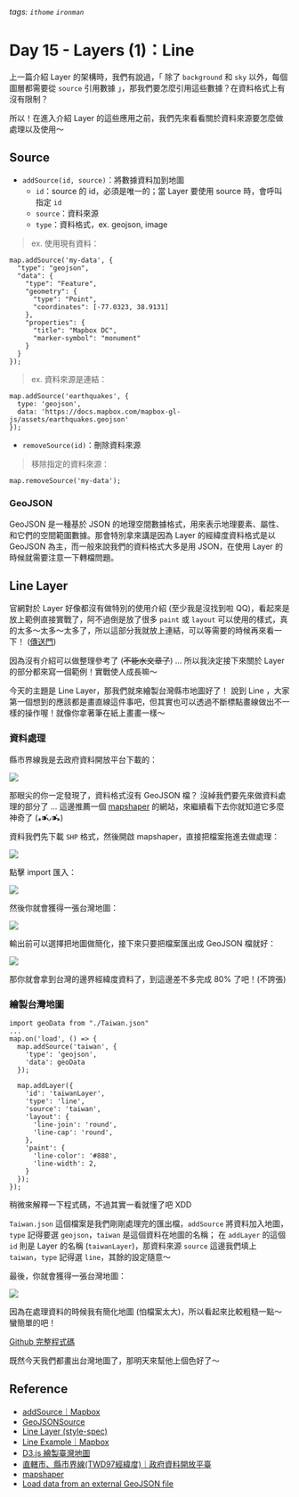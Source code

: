 ###### tags: `ithome` `ironman`
# Day 15 - Layers (1)：Line

上一篇介紹 Layer 的架構時，我們有說過，「 除了 `background` 和 `sky` 以外，每個圖層都需要從 `source` 引用數據 」，那我們要怎麼引用這些數據？在資料格式上有沒有限制？

所以！在進入介紹 Layer 的這些應用之前，我們先來看看關於資料來源要怎麼做處理以及使用～

## Source
- `addSource(id, source)`：將數據資料加到地圖
    - `id`：source 的 id，必須是唯一的；當 Layer 要使用 source 時，會呼叫指定 `id`
    - `source`：資料來源
    - `type`：資料格式，ex. geojson, image

> ex. 使用現有資料：
```jsx=
map.addSource('my-data', {
  "type": "geojson",
  "data": {
    "type": "Feature",
    "geometry": {
      "type": "Point",
      "coordinates": [-77.0323, 38.9131]
    },
    "properties": {
      "title": "Mapbox DC",
      "marker-symbol": "monument"
    }
  }
});
```

> ex. 資料來源是連結：

```jsx=
map.addSource('earthquakes', {
  type: 'geojson',
  data: 'https://docs.mapbox.com/mapbox-gl-js/assets/earthquakes.geojson'
});
```

- `removeSource(id)`：刪除資料來源

> 移除指定的資料來源：

```jsx=
map.removeSource('my-data');
```

### GeoJSON
GeoJSON 是一種基於 JSON 的地理空間數據格式，用來表示地理要素、屬性、和它們的空間範圍數據。那會特別拿來講是因為 Layer 的經緯度資料格式是以 GeoJSON 為主，而一般來說我們的資料格式大多是用 JSON，在使用 Layer 的時候就需要注意一下轉檔問題。


## Line Layer
官網對於 Layer 好像都沒有做特別的使用介紹 (至少我是沒找到啦 QQ)，看起來是放上範例直接實戰了，阿不過倒是放了很多 `paint` 或 `layout` 可以使用的樣式，真的太多～太多～太多了，所以這部分我就放上連結，可以等需要的時候再來看一下！ ([傳送門](https://docs.mapbox.com/mapbox-gl-js/style-spec/layers/#line))

因為沒有介紹可以做整理參考了 (~~不能水文章了~~) ...
所以我決定接下來關於 Layer 的部分都來寫一個範例！實戰使人成長嘛～

今天的主題是 Line Layer，那我們就來繪製台灣縣市地圖好了！
說到 Line ，大家第一個想到的應該都是畫直線這件事吧，但其實也可以透過不斷標點畫線做出不一樣的操作喔！就像你拿著筆在紙上畫畫一樣～

### 資料處理
縣市界線我是去政府資料開放平台下載的：

![](https://i.imgur.com/YnaNcYe.png)

那眼尖的你一定發現了，資料格式沒有 GeoJSON 檔？
沒綽我們要先來做資料處理的部分了 ...
這邊推薦一個 [mapshaper](https://mapshaper.org/) 的網站，來繼續看下去你就知道它多麼神奇了 (⁎⁍̴̛ᴗ⁍̴̛⁎)

資料我們先下載 `SHP` 格式，然後開啟 mapshaper，直接把檔案拖進去做處理：

![](https://i.imgur.com/yWnJCHt.png)

點擊 import 匯入：

![](https://i.imgur.com/xGNdCSn.png)

然後你就會獲得一張台灣地圖：

![](https://i.imgur.com/6G25M2k.png)

輸出前可以選擇把地圖做簡化，接下來只要把檔案匯出成 GeoJSON 檔就好：

![](https://i.imgur.com/YaRtcNj.png)

那你就會拿到台灣的邊界經緯度資料了，到這邊差不多完成 80% 了吧！(不誇張)

### 繪製台灣地圖
```jsx=
import geoData from "./Taiwan.json"
...
map.on('load', () => {
  map.addSource('taiwan', {
    'type': 'geojson',
    'data': geoData
  });
    
  map.addLayer({
    'id': 'taiwanLayer',
    'type': 'line',
    'source': 'taiwan',
    'layout': {
      'line-join': 'round',
      'line-cap': 'round',
    },
    'paint': {
      'line-color': '#888',
      'line-width': 2,
    }
  });
});
```
稍微來解釋一下程式碼，不過其實一看就懂了吧 XDD

`Taiwan.json` 這個檔案是我們剛剛處理完的匯出檔，`addSource` 將資料加入地圖，`type` 記得要選 `geojson`，`taiwan` 是這個資料在地圖的名稱；
在 `addLayer` 的這個 `id` 則是 Layer 的名稱 (`taiwanLayer`)，那資料來源 `source` 這邊我們填上 `taiwan`，`type` 記得選 `line`，其餘的設定隨意～

最後，你就會獲得一張台灣地圖：

![](https://i.imgur.com/roVQWhn.png)

因為在處理資料的時候我有簡化地圖 (怕檔案太大)，所以看起來比較粗糙一點～
蠻簡單的吧！

[Github 完整程式碼](https://github.com/no-ttt/ithome/tree/Line_layer)

既然今天我們都畫出台灣地圖了，那明天來幫他上個色好了～


## Reference
- [addSource｜Mapbox](https://docs.mapbox.com/mapbox-gl-js/api/map/#map#addsource)
- [GeoJSONSource](https://docs.mapbox.com/mapbox-gl-js/api/sources/#geojsonsource)
- [Line Layer (style-spec)](https://docs.mapbox.com/mapbox-gl-js/style-spec/layers/#line)
- [Line Example｜Mapbox](https://docs.mapbox.com/mapbox-gl-js/example/?topic=Layers&search=line)
- [D3.js 繪製臺灣地圖](https://ithelp.ithome.com.tw/articles/10223786)
- [直轄市、縣市界線(TWD97經緯度)｜政府資料開放平臺](https://data.gov.tw/dataset/7442)
- [mapshaper](https://mapshaper.org/)
- [Load data from an external GeoJSON file](https://docs.mapbox.com/mapbox-gl-js/example/external-geojson/)
